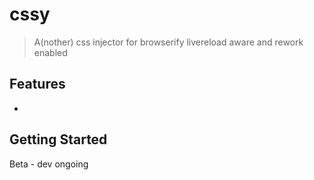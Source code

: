 # cssy

> A(nother) css injector for browserify livereload aware and rework enabled

## Features

  -

## Getting Started
Beta - dev ongoing
